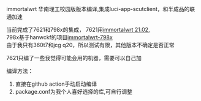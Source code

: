 immortalwrt 华南理工校园版版本编译,集成luci-app-scutclient，和半成品的联通加速

当前完成了7621和798x的集成，
7621用[immortalwrt 21.02](https://github.com/immortalwrt/immortalwrt/tree/openwrt-21.02),  
798x基于hanwckf的项目[immortalwrt-798x](https://github.com/hanwckf/immortalwrt-mt798x)    
由于我只有360t7和jcg q20，所以测试有限，其他版本不确定是否正常  

7621只编了一些我觉得可能会用的机器，需要可以自己加

编译方法：  
1. 直接在github action手动启动编译  
2. package.conf为我个人喜好选择的库,可自行调整 
